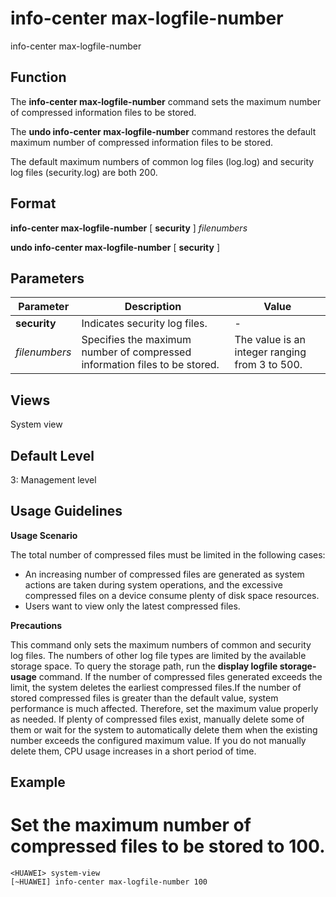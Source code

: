 info-center max-logfile-number
==============================

info-center max-logfile-number

Function
--------



The **info-center max-logfile-number** command sets the maximum number of compressed information files to be stored.

The **undo info-center max-logfile-number** command restores the default maximum number of compressed information files to be stored.



The default maximum numbers of common log files (log.log) and security log files (security.log) are both 200.


Format
------

**info-center max-logfile-number** [ **security** ] *filenumbers*

**undo info-center max-logfile-number** [ **security** ]


Parameters
----------

| Parameter | Description | Value |
| --- | --- | --- |
| **security** | Indicates security log files. | - |
| *filenumbers* | Specifies the maximum number of compressed information files to be stored. | The value is an integer ranging from 3 to 500. |



Views
-----

System view


Default Level
-------------

3: Management level


Usage Guidelines
----------------

**Usage Scenario**

The total number of compressed files must be limited in the following cases:

* An increasing number of compressed files are generated as system actions are taken during system operations, and the excessive compressed files on a device consume plenty of disk space resources.
* Users want to view only the latest compressed files.

**Precautions**



This command only sets the maximum numbers of common and security log files. The numbers of other log file types are limited by the available storage space. To query the storage path, run the **display logfile storage-usage** command. If the number of compressed files generated exceeds the limit, the system deletes the earliest compressed files.If the number of stored compressed files is greater than the default value, system performance is much affected. Therefore, set the maximum value properly as needed. If plenty of compressed files exist, manually delete some of them or wait for the system to automatically delete them when the existing number exceeds the configured maximum value. If you do not manually delete them, CPU usage increases in a short period of time.




Example
-------

# Set the maximum number of compressed files to be stored to 100.
```
<HUAWEI> system-view
[~HUAWEI] info-center max-logfile-number 100

```